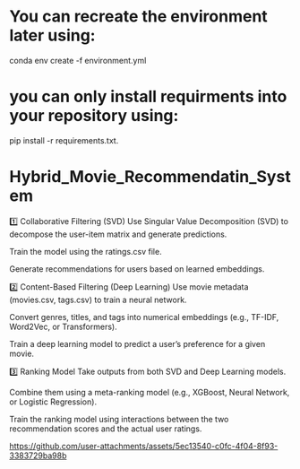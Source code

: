 # You can recreate the environment later using:
conda env create -f environment.yml
# you can only install requirments into your repository using:
pip install -r requirements.txt.

# Hybrid_Movie_Recommendatin_System

1️⃣ Collaborative Filtering (SVD)
Use Singular Value Decomposition (SVD) to decompose the user-item matrix and generate predictions.

Train the model using the ratings.csv file.

Generate recommendations for users based on learned embeddings.

2️⃣ Content-Based Filtering (Deep Learning)
Use movie metadata (movies.csv, tags.csv) to train a neural network.

Convert genres, titles, and tags into numerical embeddings (e.g., TF-IDF, Word2Vec, or Transformers).

Train a deep learning model to predict a user’s preference for a given movie.

3️⃣ Ranking Model
Take outputs from both SVD and Deep Learning models.

Combine them using a meta-ranking model (e.g., XGBoost, Neural Network, or Logistic Regression).

Train the ranking model using interactions between the two recommendation scores and the actual user ratings.


https://github.com/user-attachments/assets/5ec13540-c0fc-4f04-8f93-3383729ba98b

